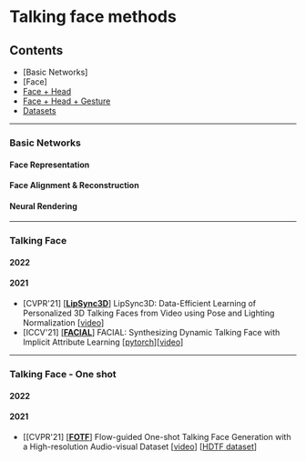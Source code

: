 # Talking face methods

## Contents
- [Basic Networks]
- [Face]
- [Face + Head](#Face-Swap)
- [Face + Head + Gesture](#Faace-Reenactment)
- [Datasets](#Datasets)

---
### Basic Networks

#### Face Representation

#### Face Alignment & Reconstruction

#### Neural Rendering


---
### Talking Face
#### 2022

#### 2021 
- [CVPR'21] [[**LipSync3D**](https://openaccess.thecvf.com/content/CVPR2021/papers/Lahiri_LipSync3D_Data-Efficient_Learning_of_Personalized_3D_Talking_Faces_From_Video_CVPR_2021_paper.pdf)] LipSync3D: Data-Efficient Learning of Personalized 3D Talking Faces from Video using Pose and Lighting Normalization [[video](https://www.youtube.com/watch?v=L1StbX9OznY)] 
- [ICCV'21] [[**FACIAL**](https://openaccess.thecvf.com/content/ICCV2021/papers/Zhang_FACIAL_Synthesizing_Dynamic_Talking_Face_With_Implicit_Attribute_Learning_ICCV_2021_paper.pdf)] FACIAL: Synthesizing Dynamic Talking Face with Implicit Attribute Learning [[pytorch](https://github.com/zhangchenxu528/FACIAL)][[video](https://www.youtube.com/watch?v=hl9ek3bUV1E)]

---
### Talking Face - One shot
#### 2022

#### 2021
- [[CVPR'21] [[**FOTF**](https://openaccess.thecvf.com/content/CVPR2021/papers/Zhang_Flow-Guided_One-Shot_Talking_Face_Generation_With_a_High-Resolution_Audio-Visual_Dataset_CVPR_2021_paper.pdf)] Flow-guided One-shot Talking Face Generation with a High-resolution
Audio-visual Dataset [[video](https://www.youtube.com/watch?v=uJdBgWYBTww)] [[HDTF dataset](https://github.com/MRzzm/HDTF)]

